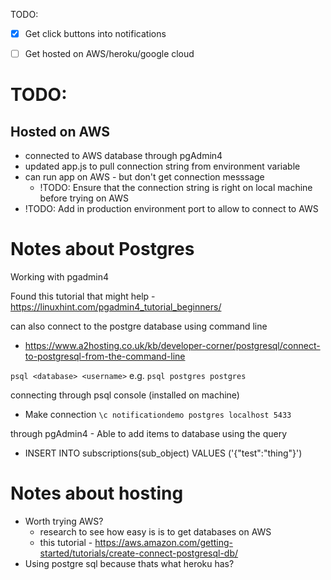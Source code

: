 TODO:
- [x] Get click buttons into notifications
- [ ] Get hosted on AWS/heroku/google cloud


# TODO:

## Hosted on AWS
- connected to AWS database through pgAdmin4
- updated app.js to pull connection string from environment variable
- can run app on AWS - but don't get connection messsage
  - !TODO: Ensure that the connection string is right on local machine before trying on AWS
- !TODO: Add in production environment port to allow to connect to AWS 


# Notes about Postgres

Working with pgadmin4

Found this tutorial that might help - https://linuxhint.com/pgadmin4_tutorial_beginners/

can also connect to the postgre database using command line 
- https://www.a2hosting.co.uk/kb/developer-corner/postgresql/connect-to-postgresql-from-the-command-line

`psql <database> <username>`
e.g. `psql postgres postgres`

connecting through psql console (installed on machine)
- Make connection `\c notificationdemo postgres localhost 5433`


through pgAdmin4 -
Able to add items to database using the query
- INSERT INTO subscriptions(sub_object) VALUES ('{"test":"thing"}')

# Notes about hosting

- Worth trying AWS?
  - research to see how easy is is to get databases on AWS
  - this tutorial - https://aws.amazon.com/getting-started/tutorials/create-connect-postgresql-db/
- Using postgre sql because thats what heroku has?
